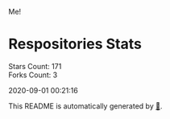 Me!

# Respositories Stats
Stars Count: 171  
Forks Count: 3

2020-09-01 00:21:16  

This README is automatically generated by [🐰](https://github.com/rnitta/rnitta).

